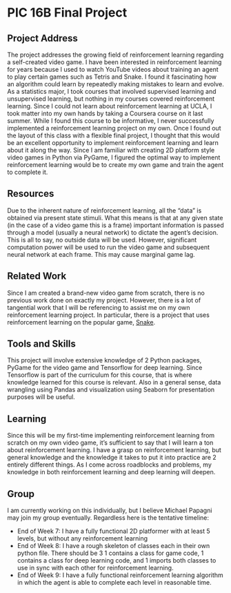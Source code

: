 # PIC 16B Final Project 

## Project Address
The project addresses the growing field of reinforcement learning regarding a self-created video game. I have been interested in reinforcement learning for years because I used to watch YouTube videos about training an agent to play certain games such as Tetris and Snake. I found it fascinating how an algorithm could learn by repeatedly making mistakes to learn and evolve. As a statistics major, I took courses that involved supervised learning and unsupervised learning, but nothing in my courses covered reinforcement learning. Since I could not learn about reinforcement learning at UCLA, I took matter into my own hands by taking a Coursera course on it last summer. While I found this course to be informative, I never successfully implemented a reinforcement learning project on my own. Once I found out the layout of this class with a flexible final project, I thought that this would be an excellent opportunity to implement reinforcement learning and learn about it along the way. Since I am familiar with creating 2D platform style video games in Python via PyGame, I figured the optimal way to implement reinforcement learning would be to create my own game and train the agent to complete it. 

## Resources
Due to the inherent nature of reinforcement learning, all the “data” is obtained via present state stimuli. What this means is that at any given state (in the case of a video game this is a frame) important information is passed through a model (usually a neural network) to dictate the agent’s decision. This is all to say, no outside data will be used. However, significant computation power will be used to run the video game and subsequent neural network at each frame. This may cause marginal game lag. 

## Related Work
Since I am created a brand-new video game from scratch, there is no previous work done on exactly my project. However, there is a lot of tangential work that I will be referencing to assist me on my own reinforcement learning project. In particular, there is a project that uses reinforcement learning on the popular game, [Snake](https://www.youtube.com/watch?v=-NJ9frfAWRo). 

## Tools and Skills
This project will involve extensive knowledge of 2 Python packages, PyGame for the video game and Tensorflow for deep learning. Since Tensorflow is part of the curriculum for this course, that is where knowledge learned for this course is relevant. Also in a general sense, data wrangling using Pandas and visualization using Seaborn for presentation purposes will be useful. 

## Learning
Since this will be my first-time implementing reinforcement learning from scratch on my own video game, it’s sufficient to say that I will learn a ton about reinforcement learning. I have a grasp on reinforcement learning, but general knowledge and the knowledge it takes to put it into practice are 2 entirely different things. As I come across roadblocks and problems, my knowledge in both reinforcement learning and deep learning will deepen. 

## Group
I am currently working on this individually, but I believe Michael Papagni may join my group eventually. Regardless here is the tentative timeline: 

-	End of Week 7: I have a fully functional 2D platformer with at least 5 levels, but without any reinforcement learning
-	End of Week 8: I have a rough skeleton of classes each in their own python file. There should be 3 1 contains a class for game code, 1 contains a class for deep learning code, and 1 imports both classes to use in sync with each other for reinforcement learning. 
-	End of Week 9: I have a fully functional reinforcement learning algorithm in which the agent is able to complete each level in reasonable time. 
